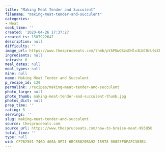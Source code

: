 ```yaml
---
title: "Making Meat Tender and Succulent"
filename: "making-meat-tender-and-succulent"
categories:
- Meat
cook_time: ''
created: '2020-04-26 17:37:27'
created_ts: 1587922647
description: null
difficulty: ''
image_url: https://www.thespruceeats.com/thmb/pYAPUwQSzsDHlx3LNC8rL0zCUIg=/960x0/filters:no_upscale():max_bytes(150000):strip_icc()/braised-pork-2500-56a210935f9b58b7d0c62f5b.jpg
ingredients: null
intrash: 0
meal_dates: null
meal_types: null
mine: null
name: Making Meat Tender and Succulent
p_recipe_id: 129
permalink: /recipes/making-meat-tender-and-succulent
photo_large: null
photo_thumb: making-meat-tender-and-succulent-thumb.jpg
photos_dict: null
prep_time: ''
rating: 5
servings: ''
slug: making-meat-tender-and-succulent
source: thespruceeats.com
source_url: https://www.thespruceeats.com/how-to-braise-meat-995850
total_time: ''
type: null
uid: CF762501-746D-460A-8F21-6BC85020BA92-15978-00023F0FAEC303B4
---
```

<div class="large-8 medium-7 columns" id="writeup">	</div><!-- #writeup -->
</div><!-- #row-one -->
<div class="row" id="row-two">	<div class="medium-4 small-5 columns" id="ingredients">	</div>	<div class="medium-6 small-7 columns" id="directions">	</div>